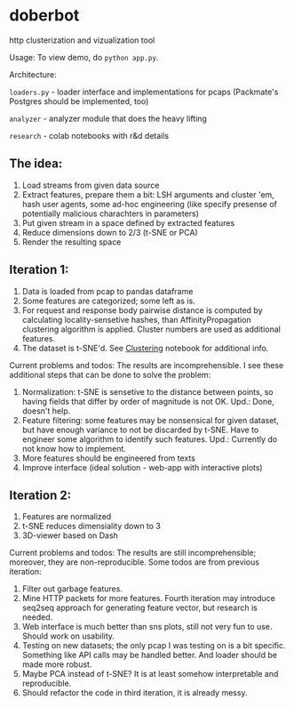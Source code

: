 # doberbot
http clusterization and vizualization tool

Usage:
To view demo, do `python app.py`.

Architecture:

`loaders.py` - loader interface and implementations for pcaps (Packmate's Postgres should be implemented, too)

`analyzer` - analyzer module that does the heavy lifting

`research` - colab notebooks with r&d details

## The idea:
1. Load streams from given data source
2. Extract features, prepare them a bit: LSH arguments and cluster 'em, hash user agents, some ad-hoc engineering (like specify presense of potentially malicious charachters in parameters)
3. Put given stream in a space defined by extracted features
4. Reduce dimensions down to 2/3 (t-SNE or PCA)
5. Render the resulting space 

## Iteration 1:
1. Data is loaded from pcap to pandas dataframe
2. Some features are categorized; some left as is. 
3. For request and response body pairwise distance is computed by calculating locality-sensetive hashes, than AffinityPropagation clustering algorithm is applied. Cluster numbers are used as additional features.
4. The dataset is t-SNE'd. See [Clustering](https://colab.research.google.com/drive/1paqIuWSY2-DBC1v49aBZh2PF2f90fzq-?usp=sharing) notebook for additional info.

Current problems and todos: 
The results are incomprehensible. I see these additional steps that can be done to solve the problem:
1. Normalization: t-SNE is sensetive to the distance between points, so having fields that differ by order of magnitude is not OK. 
Upd.: Done, doesn't help.
2. Feature filtering: some features may be nonsensical for given dataset, but have enough variance to not be discarded by t-SNE. Have to engineer some algorithm to identify such features. 
Upd.: Currently do not know how to implement.
3. More features should be engineered from texts
4. Improve interface (ideal solution - web-app with interactive plots)

## Iteration 2:
1. Features are normalized
2. t-SNE reduces dimensiality down to 3
3. 3D-viewer based on Dash

Current problems and todos:
The results are still incomprehensible; moreover, they are non-reproducible. Some todos are from previous iteration:
1. Filter out garbage features.
2. Mine HTTP packets for more features. Fourth iteration may introduce seq2seq approach for generating feature vector, but research is needed. 
3. Web interface is much better than sns plots, still not very fun to use. Should work on usability.
4. Testing on new datasets; the only pcap I was testing on is a bit specific. Something like API calls may be handled better. And loader should be made more robust. 
5. Maybe PCA instead of t-SNE? It is at least somehow interpretable and reproducible.
6. Should refactor the code in third iteration, it is already messy.
